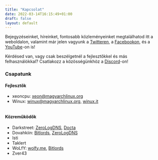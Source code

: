 ```yaml
---
title: "Kapcsolat"
date: 2022-03-14T16:15:49+01:00
draft: false
layout: default
---
```

Bejegyzéseinket, híreinket, fontosabb közleményeinket megtalálhatod itt a weboldalon, valamint már jelen vagyunk a [Twitteren](https://twitter.com/MagyarchL), a [Facebookon](https://www.facebook.com/MagyArch-Linux-109653650765151/), és a [YouTube](https://www.youtube.com/channel/UCFniOt1xnZFQjcWz3ZF00Ag)-on is!

Kérdésed van, vagy csak beszélgetnél a fejlesztőkkel és más felhasználókkal? Csatlakozz a közösségünkhöz a [Discord](https://discord.gg/gMPgqMNZMj)-on!

### Csapatunk
#### Fejlesztők
- xeoncpu: xeon@magyarchlinux.org
- Winux: winux@magyarchlinux.org, [winux.it](https://winux.it/)
```
```
#### Közreműködők
- Darkstreet: [ZeroLogDNS](https://zerologdns.com/), [Docta](https://docta.dev/)
- Dovahkiin: [Bitlords](https://bitlords.hu/), [ZeroLogDNS](https://zerologdns.com/)
- Isti
- Taklert
- WoLfY: [wolfy.me](https://wolfy.me/), [Bitlords](https://bitlords.hu/)
- Zver43
